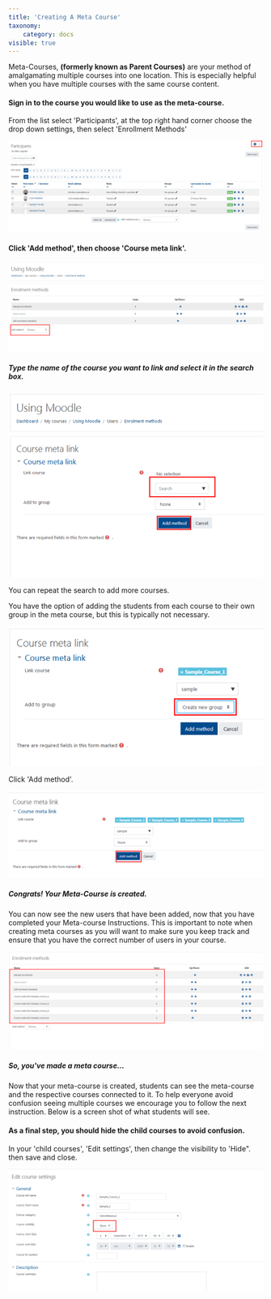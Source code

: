 ```yaml
---
title: 'Creating A Meta Course'
taxonomy:
    category: docs
visible: true
---
```


Meta-Courses, **\(formerly known as Parent Courses\)** are your method of amalgamating multiple courses into one location. This is especially helpful when you have multiple courses with the same course content.

#### Sign in to the course you would like to use as the meta-course.

From the list select 'Participants', at the top right hand corner choose the drop down settings, then select 'Enrollment Methods'

![](meta-course-2.png)

#### Click 'Add method', then choose 'Course meta link'.

![](meta-course-3.png)

##### Type the name of the course you want to link and select it in the search box.

![](meta-course-4.png)

You can repeat the search to add more courses.

You have the option of adding the students from each course to their own group in the meta course, but this is typically not necessary.

![](meta-course-5.png)

Click 'Add method'.

![](meta-course-6.png)

##### Congrats! Your Meta-Course is created.

You can now see the new users that have been added, now that you have completed your Meta-course Instructions. This is important to note when creating meta courses as you will want to make sure you keep track and ensure that you have the correct number of users in your course.

![](meta-course-7.png)

##### So, you've made a meta course...

Now that your meta-course is created, students can see the meta-course and the respective courses connected to it. To help everyone avoid confusion seeing multiple courses we encourage you to follow the next instruction. Below is a screen shot of what students will see.

#### As a final step, you should hide the child courses to avoid confusion.

In your 'child courses', 'Edit settings', then change the visibility to 'Hide". then save and close.

![](meta-course-8.png)
